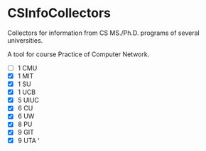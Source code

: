 # CSInfoCollectors

Collectors for information from CS MS./Ph.D. programs of several universities.

A tool for course Practice of Computer Network.


- [ ] 1 CMU
- [x] 1 MIT
- [x] 1 SU
- [x] 1 UCB
- [x] 5 UIUC
- [x] 6 CU
- [x] 6 UW
- [x] 8 PU
- [x] 9 GIT
- [x] 9 UTA '
